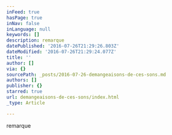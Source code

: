```yaml
---
inFeed: true
hasPage: true
inNav: false
inLanguage: null
keywords: []
description: remarque
datePublished: '2016-07-26T21:29:26.803Z'
dateModified: '2016-07-26T21:29:24.077Z'
title: ''
author: []
via: {}
sourcePath: _posts/2016-07-26-demangeaisons-de-ces-sons.md
authors: []
publisher: {}
starred: true
url: demangeaisons-de-ces-sons/index.html
_type: Article

---
```

remarque